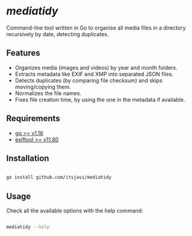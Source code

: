 # _mediatidy_

Command-line tool written in Go to organise all media files in a directory recursively by date, detecting duplicates.

## Features

- Organizes media (images and videos) by year and month folders.
- Extracts metadata like EXIF and XMP into separated JSON files.
- Detects duplicates (by comparing file checksum) and skips moving/copying them.
- Normalizes the file names.
- Fixes file creation time, by using the one in the metadata if available.

## Requirements

- [go >= v1.16](https://github.com/golang/go)
- [exiftool >= v11.80](https://github.com/exiftool/exiftool)


## Installation

```bash

go install github.com/itsjavi/mediatidy

```

## Usage

Check all the available options with the help command:

```bash

mediatidy --help

```
